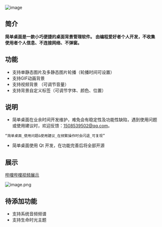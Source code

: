 ![image](/img/bVbOXFF)
## 简介
**简单桌面是一款小巧便捷的桌面背景管理软件。
由编程爱好者个人开发，不收集使用者个人信息、不连接网络、不弹窗。**

## 功能

* 支持单静态图片及多静态图片轮播（轮播时间可设置）
* 支持GIF动画背景
* 支持视频背景 （可调节音量）
* 支持背景自定义标签（可调节字体、颜色、位置）

## 说明

* 简单桌面在业余时间开发维护，难免会有稳定性及功能性缺陷，遇到使用问题或使用建议时，欢迎反馈：1508539502@qq.com。

```
“简单桌面_使用问题&使用建议_在频繁操作时会闪退_可复现”
```

* 简单桌面使用 Qt 开发，在功能完善后将全部开源

## 展示

[哔哩哔哩视频展示](https://www.bilibili.com/video/BV1EK4y1a7fd/)

![image.png](/img/bVbOXjz)



## 待添加功能

* 支持系统音频频谱
* 支持生命时光主题





